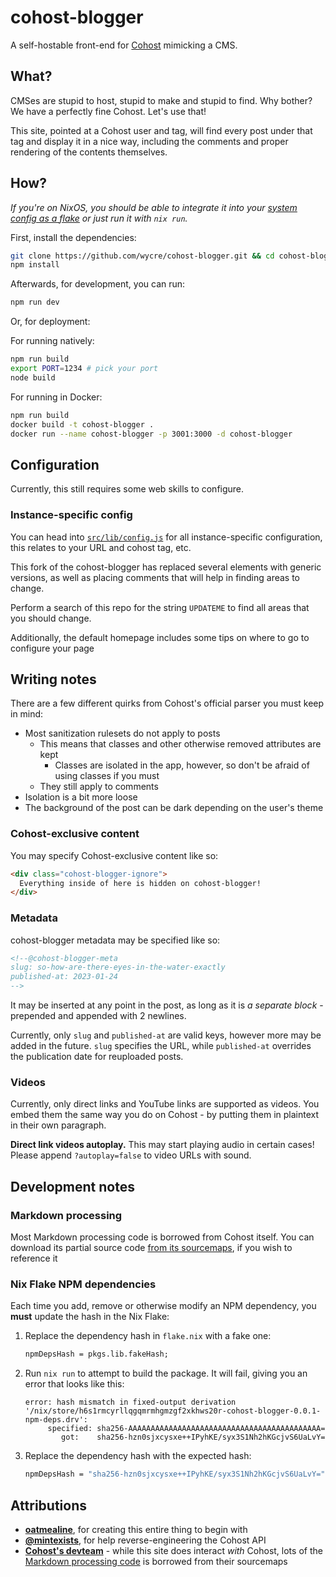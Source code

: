 # cohost-blogger

A self-hostable front-end for [Cohost](https://cohost.org/) mimicking a CMS.

## What?

CMSes are stupid to host, stupid to make and stupid to find. Why bother? We have a perfectly fine Cohost. Let's use that!

This site, pointed at a Cohost user and tag, will find every post under that tag and display it in a nice way, including 
the comments and proper rendering of the contents themselves.

## How?

_If you're on NixOS, you should be able to integrate it into your [system config as a flake](https://git.oat.zone/dark-firepit/dotfiles/commit/26552bfb01e487fbabcdd6f72f2a1f1a0eb56cd2) or just run it with `nix run`._

First, install the dependencies:

```sh
git clone https://github.com/wycre/cohost-blogger.git && cd cohost-blogger
npm install
```

Afterwards, for development, you can run:

```sh
npm run dev
```

Or, for deployment:

For running natively:
```sh
npm run build
export PORT=1234 # pick your port 
node build
```

For running in Docker:
```sh
npm run build
docker build -t cohost-blogger .
docker run --name cohost-blogger -p 3001:3000 -d cohost-blogger
```

## Configuration

Currently, this still requires some web skills to configure. 

### Instance-specific config
You can head into [`src/lib/config.js`](./src/lib/config.js) for all instance-specific configuration,
this relates to your URL and cohost tag, etc.

This fork of the cohost-blogger has replaced several elements with generic versions, as well as placing comments that 
will help in finding areas to change.

Perform a search of this repo for the string `UPDATEME` to find all areas that you should change.

Additionally, the default homepage includes some tips on where to go to configure your page

## Writing notes

There are a few different quirks from Cohost's official parser you must keep in mind:

- Most sanitization rulesets do not apply to posts
  - This means that classes and other otherwise removed attributes are kept
    - Classes are isolated in the app, however, so don't be afraid of using classes if you must
  - They still apply to comments
- Isolation is a bit more loose
- The background of the post can be dark depending on the user's theme

### Cohost-exclusive content

You may specify Cohost-exclusive content like so:

```html
<div class="cohost-blogger-ignore">
  Everything inside of here is hidden on cohost-blogger!
</div>
```

### Metadata

cohost-blogger metadata may be specified like so:

```html
<!--@cohost-blogger-meta
slug: so-how-are-there-eyes-in-the-water-exactly
published-at: 2023-01-24
-->
```

It may be inserted at any point in the post, as long as it is _a separate block_ - prepended and appended with 2 newlines.

Currently, only `slug` and `published-at` are valid keys, however more may be added in the future. `slug` specifies the URL, while `published-at` overrides the publication date for reuploaded posts.

### Videos

Currently, only direct links and YouTube links are supported as videos. You embed them the same way you do on Cohost - by putting them in plaintext in their own paragraph.

**Direct link videos autoplay.** This may start playing audio in certain cases! Please append `?autoplay=false` to video URLs with sound.

## Development notes

### Markdown processing

Most Markdown processing code is borrowed from Cohost itself. You can download its partial source code [from its sourcemaps](https://cohost.org/mintexists/post/635463-wrote-a-little-scrip), if you wish to reference it

### Nix Flake NPM dependencies

Each time you add, remove or otherwise modify an NPM dependency, you **must** update the hash in the Nix Flake:

1. Replace the dependency hash in `flake.nix` with a fake one:

    ```nix
    npmDepsHash = pkgs.lib.fakeHash;
    ```

2. Run `nix run` to attempt to build the package. It will fail, giving you an error that looks like this:

    ```
    error: hash mismatch in fixed-output derivation '/nix/store/h6s1rmcyrllqgqmrmhgmzgf2xkhws20r-cohost-blogger-0.0.1-npm-deps.drv':
         specified: sha256-AAAAAAAAAAAAAAAAAAAAAAAAAAAAAAAAAAAAAAAAAAA=
            got:    sha256-hzn0sjxcysxe++IPyhKE/syx3S1Nh2hKGcjvS6UaLvY=
    ```

3. Replace the dependency hash with the expected hash:

    ```nix
    npmDepsHash = "sha256-hzn0sjxcysxe++IPyhKE/syx3S1Nh2hKGcjvS6UaLvY=";
    ```

## Attributions

- **[oatmealine](https://oat.zone/)**, for creating this entire thing to begin with
- **[@mintexists](https://cohost.org/mintexists)**, for help reverse-engineering the Cohost API
- **[Cohost's devteam](https://cohost.org/staff)** - while this site does interact _with_ Cohost, lots of the [Markdown processing code](./src/lib/markdown) is borrowed from their sourcemaps
